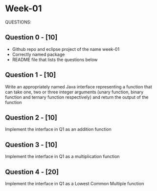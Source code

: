 # Week-01
QUESTIONS:

Question 0 - [10]
----------------------
- Github repo and eclipse project of the name week-01
- Correctly named package
- README file that lists the questions below

Question 1 - [10]
----------------------
Write an appropriately named Java interface representing a function that can take one, two or three integer arguments (unary function, binary function and ternary function respectively) and return the output of the function

Question 2 - [10]
----------------------
Implement the interface in Q1 as an addition function

Question 3 - [10]
----------------------
Implement the interface in Q1 as a multiplication function

Question 4 - [20]
----------------------
Implement the interface in Q1 as a Lowest Common Multiple function
